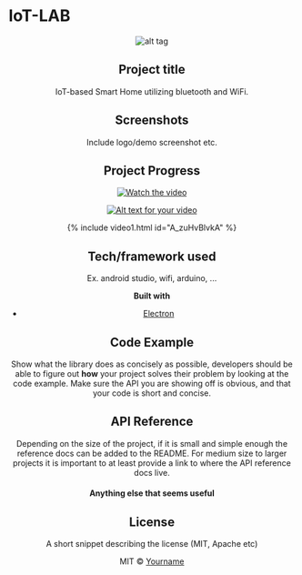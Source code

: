 # IoT-LAB
<center>

![alt tag](https://raw.githubusercontent.com/Seungyeup/IoT-LAB/master/Photo&Video/iot.jpg)

## Project title
IoT-based Smart Home utilizing bluetooth and WiFi.

## Screenshots
Include logo/demo screenshot etc.

## Project Progress
[![Watch the video](https://raw.github.com/GabLeRoux/WebMole/master/ressources/WebMole_Youtube_Video.png)](https://www.youtube.com/watch?v=60DuM_F3i0c&list=PLMlLLDtU7vM5mGAQOdJsrATqixDwHHVqF)

[![Alt text for your video](https://img.youtube.com/vi/T-D1KVIuvjA/0.jpg)](https://www.youtube.com/watch?v=60DuM_F3i0c&list=PLMlLLDtU7vM5mGAQOdJsrATqixDwHHVqF)

{% include video1.html id="A_zuHvBlvkA" %}

## Tech/framework used
Ex. android studio, wifi, arduino, ...

<b>Built with</b>
- [Electron](https://electron.atom.io)

## Code Example
Show what the library does as concisely as possible, developers should be able to figure out **how** your project solves their problem by looking at the code example. Make sure the API you are showing off is obvious, and that your code is short and concise.

## API Reference

Depending on the size of the project, if it is small and simple enough the reference docs can be added to the README. For medium size to larger projects it is important to at least provide a link to where the API reference docs live.

#### Anything else that seems useful

## License
A short snippet describing the license (MIT, Apache etc)

MIT © [Yourname]()
